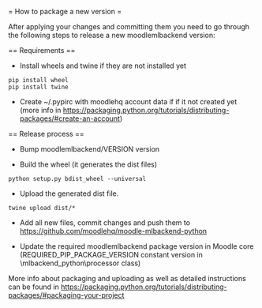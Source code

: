 = How to package a new version =

After applying your changes and committing them you need to go through the following steps to release a new moodlemlbackend version:

== Requirements ==

* Install wheels and twine if they are not installed yet

<!-- not displayed as a code block under a list unless we add something like this comment -->
    pip install wheel
    pip install twine

* Create ~/.pypirc with moodlehq account data if if it not created yet (more info in https://packaging.python.org/tutorials/distributing-packages/#create-an-account)

== Release process ==

* Bump moodlemlbackend/VERSION version

* Build the wheel (it generates the dist files)

<!-- not displayed as a code block under a list unless we add something like this comment -->
    python setup.py bdist_wheel --universal

* Upload the generated dist file.

<!-- not displayed as a code block under a list unless we add something like this comment -->
    twine upload dist/*

* Add all new files, commit changes and push them to https://github.com/moodlehq/moodle-mlbackend-python

* Update the required moodlemlbackend package version in Moodle core (REQUIRED_PIP_PACKAGE_VERSION constant version in \mlbackend_python\processor class)


More info about packaging and uploading as well as detailed instructions can be found in https://packaging.python.org/tutorials/distributing-packages/#packaging-your-project
